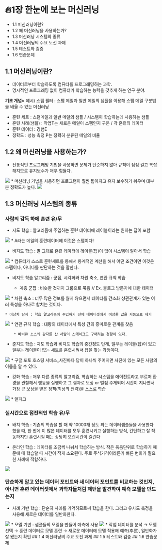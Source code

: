 # :fire:1장 한눈에 보는 머신러닝
* 1.1 머신러닝이란?
* 1.2 왜 머신러닝을 사용하는가?
* 1.3 머신러닝 시스템의 종류
* 1.4 머신러닝의 주요 도전 과제
* 1.5 테스트와 검증
* 1.6 연습문제
## 1.1 머신러닝이란?
  * 데이터로부터 학습하도록 컴퓨터를 프로그래밍하는 과학.
  * 명시적인 프로그래밍 없이 컴퓨터가 학습하는 능력을 갖추게 하는 연구 분야.
  
   **기초 개념>**
	 예시) 스팸 필터 : 스팸 메일과 일반 메일의 샘플을 이용해 스팸 메일 구분법을 배울 수 있는 머신러닝
* 훈련 세트 : 스팸메일과 일반 메일의 샘플 / 시스템이 학습하는데 사용하는 샘플
* 훈련 사례(샘플) : 작업T는 새로운 메일이 스팸인지 구분 / 각 훈련의 데이터
* 훈련 데이터 : 경험E
* 정확도 : 성능 측정 P는 정확히 분류된 메일의 비율
	      
##  1.2 왜 머신러닝을 사용하는가?
* 전통적인 프로그래밍 기법을 사용하면 문제가 단순하지 않아 규칙이 점점 길고 복잡해지므로 유지보수가 매우 힘들다.
<img src = "https://github.com/gmksf99/Hands_On-Machin-Learning/blob/master/.img/01.png"/>
* 머신러닝 기법을 사용하면 프로그램이 훨씬 짧아지고 유지 보수하기 쉬우며 대부분 정확도가 높다.
<img src = "https://github.com/gmksf99/Hands_On-Machin-Learning/blob/master/.img/02.png"/>

## 1.3 머신러닝 시스템의 종류
### 사람의 감독 하에 훈련 유/무
- 지도 학습 : 알고리즘에 주입하는 훈련 데이터에 레이블이라는 원하는 답이 포함
<img src = "https://github.com/gmksf99/Hands_On-Machin-Learning/blob/master/.img/05.png"/>  
	* A라는 메일의 훈련데이터에 이것은 스팸이다!

- 비지도 학습 : 말 그대로 훈련 데이터에 레이블(답)이 없이 시스템이 알아서 학습
<img src = "https://github.com/gmksf99/Hands_On-Machin-Learning/blob/master/.img/06.png"/>
	* 컴퓨터가 스스로 훈련세트를 통해서 통계적인 계산을 해서 어떤 조건이면 이것은 스팸이다, 아니다를 판단하는 것을 말한다.

- 비지도 학습 알고리즘 : 군집, 시각화와 차원 축소, 연관 규칙 학습

	* 계층 군집 : 비슷한 것끼지 그룹으로 묶음 // Ex. 블로그 방문자에 대한 데이터
<img src = "https://github.com/gmksf99/Hands_On-Machin-Learning/blob/master/.img/07.png"/>
	* 차원 축소 : 너무 많은 정보를 잃지 않으면서 데이터를 간소화 상관관계가 있는 여러 특성을 하나로 합치는 것이다.

	* 이상치 탐지 : 학습 알고리즘에 주입하기 전에 데이터셋에서 이상한 값을 자동으로 제거
<img src = "https://github.com/gmksf99/Hands_On-Machin-Learning/blob/master/.img/08.png"/>
	* 연관 규칙 학습 : 대량의 데이터에서 특성 간의 흥미로운 관계를 찾음

		* 바비큐 소스와 감자를 산 사람이 스테이크도 구매하는 경향이 있다.

- 준지도 학습 : 지도 학습과 비지도 학습의 중간정도 단계, 일부는 레이블(답)이 있고 일부는 레이블이 없는 세트를 훈련시켜서 답을 찾는 과정이다.
<img src = "https://github.com/gmksf99/Hands_On-Machin-Learning/blob/master/.img/09.png"/>
	* 구글 포토 호스팅 서비스_사진마다 답이 하나씩 주어지면 사진에 있는 모든 사람의 이름을 알 수 있다.

- 강화 학습 : 매우 다른 종류의 알고리즘, 학습하는 시스템을 에이전트라고 부르며 환경을 관찰해서 행동을 실행하고 그 결과로 보상 or 벌점 주게되어 시간이 지나면서 가장 큰 보상을 받은 정책(최상의 전략)을 스스로 학습
<img src = "https://github.com/gmksf99/Hands_On-Machin-Learning/blob/master/.img/10.png"/>
	* 알파고

### 실시간으로 점진적인 학습 유/무

- 배치 학습 : 기존의 학습을 할 때 약 10000개 정도 되는 데이터샘플들을 사용한다 했을 때, 한 번에 이 많은 데이터를 모두 훈련시키고 실행하는 방식, 간단하고 잘 작동하지만 훈련시킬 때는 상당히 오랜시간이 걸린다

- 온라인 학습 : 데이터를 조금씩 나눠서 학습하는 방식. 작은 묶음단위로 학습하기 때문에 매 학습할 때 시간이 적게 소요된다. 주로 주식가격이라든가 빠른 변화가 필요한 사례에 적합하다.
<img src = "https://github.com/gmksf99/Hands_On-Machin-Learning/blob/master/.img/11.png"/>

### 단순하게 알고 있는 데이터 포인트와 새 데이터 포인트를 비교하는 것인지, 아니면 훈련 데이터셋에서 과학자들처럼 패턴을 발견하여 예측 모델을 만드는지
* 사례 기반 학습 : 단순히 사례를 기억하므로써 학습을 한다. 그리고 유사도 측정을 사용해 새로운 데이터를 일반화한다.
<img src = "https://github.com/gmksf99/Hands_On-Machin-Learning/blob/master/.img/12.png"/>
* 모델 기반 : 샘플들의 모델을 만들어 예측에 사용
<img src = "https://github.com/gmksf99/Hands_On-Machin-Learning/blob/master/.img/13.png"/>
* 작업
데이터를 분석 → 모델 선택 → 훈련 데이터로 모델 훈련 → 새로운 데이터에 모델 적용해 예측(추론), 일반화가 잘 됐는지 확인
## 1.4 머신러닝의 주요 도전 과제
## 1.5 테스트와 검증
## 1.6 연습문제
